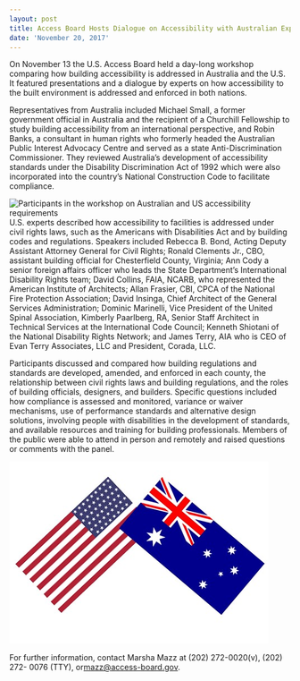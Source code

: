 ```yaml
---
layout: post
title: Access Board Hosts Dialogue on Accessibility with Australian Experts
date: 'November 20, 2017'
---
```

On November 13 the U.S. Access Board held a day-long workshop comparing how building accessibility is addressed in Australia and the U.S. It featured presentations and a dialogue by experts on how accessibility to the built environment is addressed and enforced in both nations.

Representatives from Australia included Michael Small, a former government official in Australia and the recipient of a Churchill Fellowship to study building accessibility from an international perspective, and Robin Banks, a consultant in human rights who formerly headed the Australian Public Interest Advocacy Centre and served as a state Anti-Discrimination Commissioner. They reviewed Australia’s development of accessibility standards under the Disability Discrimination Act of 1992 which were also incorporated into the country’s National Construction Code to facilitate compliance.

![Participants in the workshop on Australian and US accessibility requirements](https://www.access-board.gov/images/News/us-australia-workshop.JPG)U.S. experts described how accessibility to facilities is addressed under civil rights laws, such as the Americans with Disabilities Act and by building codes and regulations. Speakers included Rebecca B. Bond, Acting Deputy Assistant Attorney General for Civil Rights; Ronald Clements Jr., CBO, assistant building official for Chesterfield County, Virginia; Ann Cody a senior foreign affairs officer who leads the State Department’s International Disability Rights team; David Collins, FAIA, NCARB, who represented the American Institute of Architects; Allan Frasier, CBI, CPCA of the National Fire Protection Association; David Insinga, Chief Architect of the General Services Administration; Dominic Marinelli, Vice President of the United Spinal Association, Kimberly Paarlberg, RA, Senior Staff Architect in Technical Services at the International Code Council; Kenneth Shiotani of the National Disability Rights Network; and James Terry, AIA who is CEO of Evan Terry Associates, LLC and President, Corada, LLC.

Participants discussed and compared how building regulations and standards are developed, amended, and enforced in each county, the relationship between civil rights laws and building regulations, and the roles of building officials, designers, and builders. Specific questions included how compliance is assessed and monitored, variance or waiver mechanisms, use of performance standards and alternative design solutions, involving people with disabilities in the development of standards, and available resources and training for building professionals. Members of the public were able to attend in person and remotely and raised questions or comments with the panel.

![us-australia](/images/uploads/us-australia.jpg "US and Australia flags")

For further information, contact Marsha Mazz at (202) 272-0020(v), (202) 272- 0076 (TTY), or[](mailto:mazz@access-board.gov.)[mazz@access-board.gov](mailto:mazz@access-board.gov).
